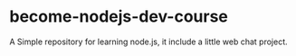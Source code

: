 # become-nodejs-dev-course

A Simple repository for learning node.js, it include a little web chat project.
